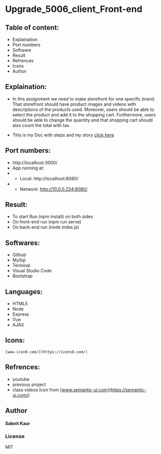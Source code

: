 # Upgrade_5006_client_Front-end

## Table of content:
* Explaination
* Port numbers
* Software
* Result
* Refrences
* Icons
* Author

## Explaination:
* In this assignment we need to make storefront for one specific brand. That storefront should have product images and videos with descriptions of the products used. Moreover, users should be able to select the product and add it to the shopping cart. Furthermore, users should be able to change the quantity and that shopping cart should also count the total with tax. 

* This is my Doc with steps and my story [click here](https://docs.google.com/document/d/1UW9xOD6JVxnrs4I57pttUh0Zt91WuwrDkb4tl4vqiXA/edit?usp=sharing)

## Port numbers:
* http://localhost:3000/
* App running at:
*  - Local:   http://localhost:8080/ 
*  - Network: http://10.0.0.234:8080/

## Result:
* To start Run (npm install) on both sides
* On front-end run (npm run serve)
* On back-end run (node index.js)

## Softwares:
* Github
* MySql
* Terminal
* Visual Studio Code
* Bootstrap

## Languages:
* HTML5
* Node
* Express
* Vue
* AJAX

## Icons:
    [www.icon8.com/](https://icons8.com/)

## Refrences:

* youtube
* previous project
* class videos
Icon from [www.semantic-ui.com](https://semantic-ui.com/)


## Author
#### Sabnit Kaur

### License
MIT



